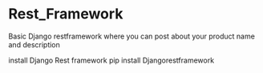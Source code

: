 # Rest_Framework
Basic Django restframework where you can post about your product name and description 

install Django Rest framework 
pip install Djangorestframework
